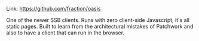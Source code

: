 Link: https://github.com/fraction/oasis

One of the newer SSB clients. Runs with zero client-side Javascript, it's all static pages. Built to learn from the architectural mistakes of Patchwork and also to have a client that can run in the browser.